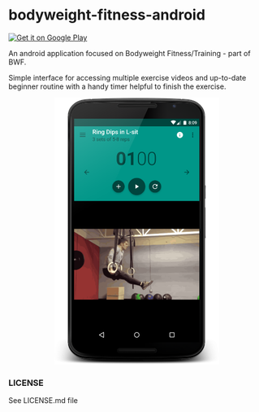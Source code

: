 # bodyweight-fitness-android

<a href="https://play.google.com/store/apps/details?id=io.mazur.fit.pro">
  <img alt="Get it on Google Play"
       src="https://developer.android.com/images/brand/en_generic_rgb_wo_45.png" />
</a>

An android application focused on Bodyweight Fitness/Training - part of BWF.

Simple interface for accessing multiple exercise videos and up-to-date beginner routine with a handy timer helpful to finish the exercise.

<p align="center">
  <img src="/screenshots/Nexus%206%20GitHub.png?raw=true" alt="Nexus 6 Screenshot" width="325"/>
</p>

### LICENSE

See LICENSE.md file
